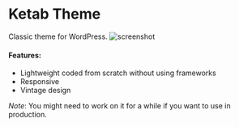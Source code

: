# Ketab Theme
Classic theme for WordPress.
![screenshot](https://github.com/user-attachments/assets/699636b3-1ec5-43de-a549-ccdaee17f0e7)


#### Features:
* Lightweight coded from scratch without using frameworks
* Responsive
* Vintage design

*Note*: You might need to work on it for a while if you want to use in production.
